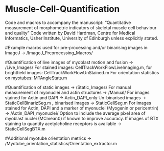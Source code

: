 # Muscle-Cell-Quantification
Code and macros to accompany the manuscript: “Quantitative measurement of morphometric indicators of skeletal muscle cell behaviour and quality”
Code written by David Hardman, Centre for Medical Informatics, Usher Institute, University of Edinburgh unless explicitly stated.

#Example macros used for pre-processing and/or binarising images in ImageJ 
-> /ImageJ_Preprocessing_Macros/

#Quantification of live images of myoblast motion and fusion 
-> /Live_Images/
For stained images: CellTrackWorkFlowLiveImaging.m, for brightfield images: CellTrackWorkFlowUnStained.m
For orientation statistics on myotubes: MTAngleStats.m


#Quantification of static images 
-> /Static_Images/
For manual measurement of myonuclei and actin structures -> /Manual/
For images stained for Actin and DAPI -> Actin_DAPI_only
Un-binarised images -> StaticCellBinarizSeg.m , binarised images -> StaticCellSeg.m
For images stained for Actin, DAPI and a marker of myonuclei (Myogenin or pericentrin) -> /Actin_DAPI_myonuclei/
Option to include the average pixel area of myoblast nuclei (MCmean0) if known to improve accuracy.
If images of BTX staining to quantify acetylcholine receptors is available -> StaticCellSegBTX.m

#Additional myotube orientation metrics 
-> /Myotube_orientation_statistics/Orientation_extractor.m

